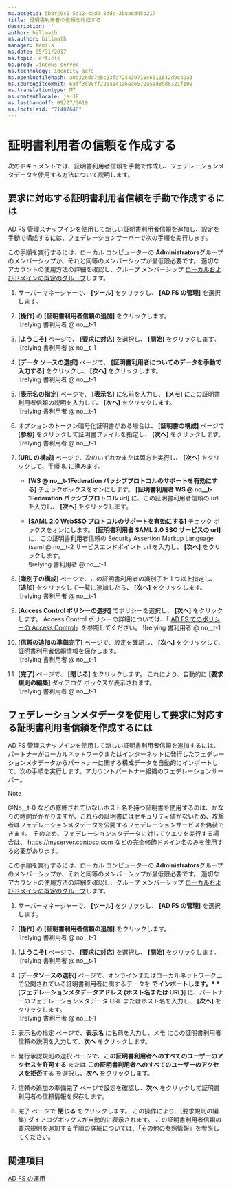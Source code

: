 ```yaml
---
ms.assetid: 5b9fc9c1-5d12-4ad4-8ddc-3b8a6d45b217
title: 証明書利用者の信頼を作成する
description: ''
author: billmath
ms.author: billmath
manager: femila
ms.date: 05/31/2017
ms.topic: article
ms.prod: windows-server
ms.technology: identity-adfs
ms.openlocfilehash: a0d32edd7ebc23fa724439710c6511642d9c49a3
ms.sourcegitcommit: 6aff3d88ff22ea141a6ea6572a5ad8dd6321f199
ms.translationtype: MT
ms.contentlocale: ja-JP
ms.lasthandoff: 09/27/2019
ms.locfileid: "71407646"
---
```

# <a name="create-a-relying-party-trust"></a>証明書利用者の信頼を作成する


次のドキュメントでは、証明書利用者信頼を手動で作成し、フェデレーションメタデータを使用する方法について説明します。
  
## <a name="to-create-a-claims-aware-relying-party-trust-manually"></a>要求に対応する証明書利用者信頼を手動で作成するには 

AD FS 管理スナップインを使用して新しい証明書利用者信頼を追加し、設定を手動で構成するには、フェデレーションサーバーで次の手順を実行します。  

この手順を実行するには、ローカル コンピューターの **Administrators**グループのメンバーシップか、それと同等のメンバーシップが最低限必要です。  適切なアカウントの使用方法の詳細を確認し、グループ メンバーシップ [ローカルおよびドメインの既定のグループ](https://go.microsoft.com/fwlink/?LinkId=83477)します。
  
1. サーバーマネージャーで、 **[ツール]** をクリックし、 **[AD FS の管理]** を選択します。  
  
2.  **[操作]** の **[証明書利用者信頼の追加]** をクリックします。  
![relying 書利用者 @ no__t-1   

3.  **[ようこそ]** ページで、 **[要求に対応]** を選択し、 **[開始]** をクリックします。  
![relying 書利用者 @ no__t-1 
  
4.  **[データ ソースの選択]** ページで、 **[証明書利用者についてのデータを手動で入力する]** をクリックし、 **[次へ]** をクリックします。  
![relying 書利用者 @ no__t-1 
  
5.  **[表示名の指定]** ページで、 **[表示名]** に名前を入力し、 **[メモ]** にこの証明書利用者信頼の説明を入力して、 **[次へ]** をクリックします。  
![relying 書利用者 @ no__t-1 

6. オプションのトークン暗号化証明書がある場合は、 **[証明書の構成]** ページで **[参照]** をクリックして証明書ファイルを指定し、 **[次へ]** をクリックします。  
![relying 書利用者 @ no__t-1 

7.  **[URL の構成]** ページで、次のいずれかまたは両方を実行し、 **[次へ]** をクリックして、手順 8. に進みます。  
  
    -   **[WS @ no__t-1Federation パッシブプロトコルのサポートを有効にする]** チェックボックスをオンにします。 **[証明書利用者 WS @ no__t-1Federation パッシブプロトコル url]** に、この証明書利用者信頼の url を入力し、 **[次へ]** をクリックします。  
  
    -   **[SAML 2.0 WebSSO プロトコルのサポートを有効にする]** チェック ボックスをオンにします。 **[証明書利用者 SAML 2.0 SSO サービスの url]** に、この証明書利用者信頼の Security Assertion Markup Language \(saml @ no__t-2 サービスエンドポイント url を入力し、 **[次へ]** をクリックします。  
![relying 書利用者 @ no__t-1   

8. **[識別子の構成]** ページで、この証明書利用者の識別子を 1 つ以上指定し、 **[追加]** をクリックして一覧に追加したら、 **[次へ]** をクリックします。  
![relying 書利用者 @ no__t-1
  
9.  **[Access Control ポリシーの選択]** でポリシーを選択し、 **[次へ]** をクリックします。  Access Control ポリシーの詳細については、「 [AD FS でのポリシーの Access Control](Access-Control-Policies-in-AD-FS.md)」を参照してください。 
![relying 書利用者 @ no__t-1

10. **[信頼の追加の準備完了]** ページで、設定を確認し、 **[次へ]** をクリックして、証明書利用者信頼情報を保存します。  
   ![relying 書利用者 @ no__t-1 
11. **[完了]** ページで、 **[閉じる]** をクリックします。 これにより、自動的に **[要求規則の編集]** ダイアログ ボックスが表示されます。  
![relying 書利用者 @ no__t-1 

## <a name="to-create-a-claims-aware-relying-party-trust-using-federation-metadata"></a>フェデレーションメタデータを使用して要求に対応する証明書利用者信頼を作成するには

AD FS 管理スナップインを使用して新しい証明書利用者信頼を追加するには、パートナーがローカルネットワークまたはインターネットに発行したフェデレーションメタデータからパートナーに関する構成データを自動的にインポートして、次の手順を実行します。アカウントパートナー組織のフェデレーションサーバー。

>[!NOTE]
>@No__t-0 などの修飾されていないホスト名を持つ証明書を使用するのは、かなりの時間がかかりますが、これらの証明書にはセキュリティ値がないため、攻撃者はフェデレーションメタデータを公開するフェデレーションサービスを偽装できます。 そのため、フェデレーションメタデータに対してクエリを実行する場合は、 https://myserver.contoso.com などの完全修飾ドメイン名のみを使用する必要があります。

この手順を実行するには、ローカル コンピューターの **Administrators**グループのメンバーシップか、それと同等のメンバーシップが最低限必要です。  適切なアカウントの使用方法の詳細を確認し、グループ メンバーシップ [ローカルおよびドメインの既定のグループ](https://go.microsoft.com/fwlink/?LinkId=83477)します。


1. サーバーマネージャーで、 **[ツール]** をクリックし、 **[AD FS の管理]** を選択します。  
  
2. **[操作]** の **[証明書利用者信頼の追加]** をクリックします。  
   ![relying 書利用者 @ no__t-1   

3. **[ようこそ]** ページで、 **[要求に対応]** を選択し、 **[開始]** をクリックします。  
   ![relying 書利用者 @ no__t-1 
  
4. **[データソースの選択]** ページで、オンラインまたはローカルネットワーク上で公開されている証明書利用者に関するデータを <strong>でインポートします。* * [フェデレーションメタデータアドレス (ホスト名または URL)</strong>] に、パートナーのフェデレーションメタデータ URL またはホスト名を入力し、 **[次へ]** をクリックします。  
   ![relying 書利用者 @ no__t-1 

5. 表示名の指定 ページで、**表示名** に名前を入力し、メモ にこの証明書利用者信頼の説明を入力して、**次へ** をクリックします。

6. 発行承認規則の選択 ページで、**この証明書利用者へのすべてのユーザーのアクセスを許可する** または **この証明書利用者へのすべてのユーザーのアクセスを拒否**する を選択し、**次へ** をクリックします。

7. 信頼の追加の準備完了 ページで設定を確認し、**次へ** をクリックして証明書利用者の信頼情報を保存します。

8. 完了 ページで **閉じる** をクリックします。 この操作により、[要求規則の編集] ダイアログボックスが自動的に表示されます。 この証明書利用者信頼の要求規則を追加する手順の詳細については、「その他の参照情報」を参照してください。




## <a name="see-also"></a>関連項目  
[AD FS の運用](../../ad-fs/AD-FS-2016-Operations.md) 
